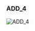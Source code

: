 ### ADD_4
![ADD_4](https://user-images.githubusercontent.com/116869307/214143055-ad68b786-ea59-490e-9e7b-c43c007e0ae7.png)
